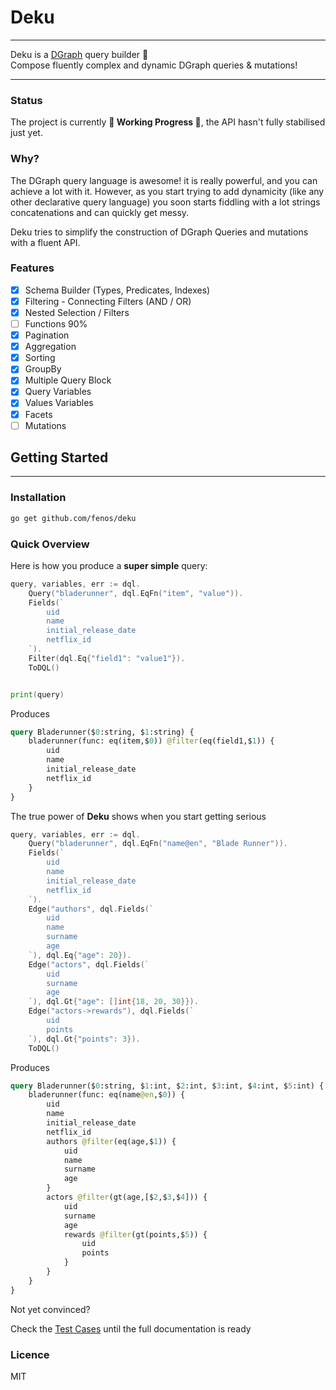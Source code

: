 # Deku
---

Deku is a [DGraph](https://github.com/dgraph-io/dgraph) query builder 🦸 </br>
Compose fluently complex and dynamic DGraph queries & mutations!

---

### Status
The project is currently **🦸 Working Progress 🦸**, the API hasn't fully stabilised just yet.

### Why?
The DGraph query language is awesome! it is really powerful, and you can achieve a lot with it.
However, as you start trying to add dynamicity (like any other declarative query language) you soon starts
fiddling with a lot strings concatenations and can quickly get messy.

Deku tries to simplify the construction of DGraph Queries and mutations with a fluent API.

### Features

- [x] Schema Builder (Types, Predicates, Indexes)
- [x] Filtering - Connecting Filters (AND / OR)
- [x] Nested Selection / Filters
- [ ] Functions 90%
- [x] Pagination
- [x] Aggregation
- [x] Sorting
- [x] GroupBy
- [x] Multiple Query Block
- [x] Query Variables
- [x] Values Variables
- [x] Facets
- [ ] Mutations

## Getting Started

---

### Installation
```bash
go get github.com/fenos/deku
```

### Quick Overview

Here is how you produce a **super simple** query:
```go
query, variables, err := dql.
    Query("bladerunner", dql.EqFn("item", "value")).
    Fields(`
        uid
        name
        initial_release_date
        netflix_id
    `).
    Filter(dql.Eq{"field1": "value1"}).
    ToDQL()


print(query)
```

Produces
```graphql
query Bladerunner($0:string, $1:string) {
    bladerunner(func: eq(item,$0)) @filter(eq(field1,$1)) {
        uid
        name
        initial_release_date
        netflix_id
    }
}
```

The true power of **Deku** shows when you start getting serious

```go
query, variables, err := dql.
    Query("bladerunner", dql.EqFn("name@en", "Blade Runner")).
    Fields(`
        uid
        name
        initial_release_date
        netflix_id
    `).
    Edge("authors", dql.Fields(`
        uid
        name
        surname
        age
    `), dql.Eq{"age": 20}).
    Edge("actors", dql.Fields(`
        uid
        surname
        age
    `), dql.Gt{"age": []int{18, 20, 30}}).
    Edge("actors->rewards"), dql.Fields(`
        uid
        points
    `), dql.Gt{"points": 3}).
    ToDQL()
```

Produces

```graphql
query Bladerunner($0:string, $1:int, $2:int, $3:int, $4:int, $5:int) {
    bladerunner(func: eq(name@en,$0)) {
        uid
        name
        initial_release_date
        netflix_id
        authors @filter(eq(age,$1)) {
            uid
            name
            surname
            age
        }
        actors @filter(gt(age,[$2,$3,$4])) {
            uid
            surname
            age
            rewards @filter(gt(points,$5)) {
                uid
                points
            }
        }
    }
}
```

Not yet convinced?

Check the [Test Cases](https://github.com/fenos/deku/blob/main/query_test.go) until the full documentation is ready

### Licence
MIT
